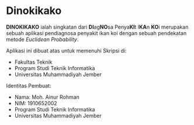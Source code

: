 # Dinokikako
**DINOKIKAKO** ialah singkatan dari **DI**ag**NO**sa Penya**KI**t I**KA**n **KO**i merupakan sebuah aplikasi pendiagnosa penyakit ikan koi dengan sebuah pendekatan metode *Euclidean Probability*.

Aplikasi ini dibuat atas untuk memenuhi Skripsi di:

* Fakultas Teknik
* Program Studi Teknik Informatika
* Universitas Muhammadiyah Jember
  
Identitas Pembuat:
* Nama: Moh. Ainur Rohman
* NIM: 1910652002
* Program Studi Teknik Informatika
* Universitas Muhammadiyah Jember